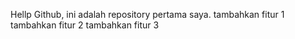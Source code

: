 Hellp Github, ini adalah repository pertama saya.
tambahkan fitur 1 
tambahkan fitur 2
tambahkan fitur 3